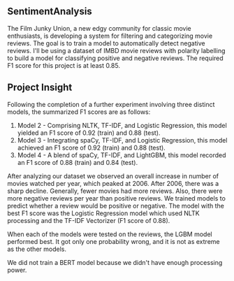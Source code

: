 ## SentimentAnalysis


The Film Junky Union, a new edgy community for classic movie enthusiasts, is developing a system for filtering and categorizing movie reviews. The goal is to train a model to automatically detect negative reviews. I'll be using a dataset of IMBD movie reviews with polarity labelling to build a model for classifying positive and negative reviews. The required F1 score for this project is at least 0.85.


## **Project Insight**

Following the completion of a further experiment involving three distinct models, the summarized F1 scores are as follows:

1. Model 2 - Comprising NLTK, TF-IDF, and Logistic Regression, this model yielded an F1 score of 0.92 (train) and 0.88 (test).
2. Model 3 - Integrating spaCy, TF-IDF, and Logistic Regression, this model achieved an F1 score of 0.92 (train) and 0.88 (test).
3. Model 4 - A blend of spaCy, TF-IDF, and LightGBM, this model recorded an F1 score of 0.88 (train) and 0.84 (test).

After analyzing our dataset we observed an overall increase in number of movies watched per year, which peaked at 2006. After 2006, there was a sharp decline. Generally, fewer movies had more reviews. Also, there were more negative reviews per year than positive reviews. We trained models to predict whether a review would be positive or negative. The model with the best F1 score was the Logistic Regression model which used NLTK processing and the TF-IDF Vectorizer (F1 score of 0.88).

When each of the models were tested on the reviews, the LGBM model performed best. It got only one probability wrong, and it is not as extreme as the other models.

We did not train a BERT model because we didn't have enough processing power.
